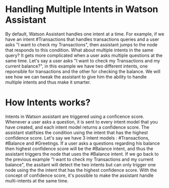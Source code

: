 # Handling Multiple Intents in Watson Assistant

By default, Watson Assistant handles one intent at a time. For example, if we have an intent #Transactions that handles transactions queries and a user asks "I want to check my Transactions",
then assistant jumps to the node that responds to this condition. What about multiple intents in the same query? It gets more complicated when a user asks multiple questions at the same time. Let's say a user asks "I want to check my Transactions and my current balance?", in this example we have 
two different intents, one reponsible for transactions and the other for checking the balance. We will see how we can tweak the assistant to give him the ability to handle multiple intents and thus make it smarter.

# How Intents works?
Intents in Watson assistant are triggered using a conficence score. Whenever a user asks a question, it is sent to every intent model that you have created, and each intent model returns a confidence score. The assistant statifsies the condition using the intent that has the highest confidence score.
Let's say we have 3 intent models : #Transactions, #Balance and #Greetings. If a user asks a questions regarding his balance then highest confidence score will be the #Balance intent, and thus the assistant triggers the node that uses the #Balance intent. If we go back to the previous example "I want to check my Transactions and my current balance", the assitant will detect the two intents but can only trigger one node using the the intent that has the highest confidence score. With the concept of confidence score, it's possible to make the assistant handle multi-intents at the same time.





